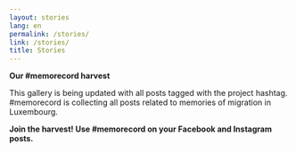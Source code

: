 ```yaml
---
layout: stories
lang: en
permalink: /stories/
link: /stories/
title: Stories
---
```


**Our #memorecord harvest** 

This gallery is being updated with all posts tagged with the project hashtag. #memorecord is collecting all posts related to memories of migration in Luxembourg. 

**Join the harvest! Use #memorecord on your Facebook and Instagram posts.**

<!-- more -->
